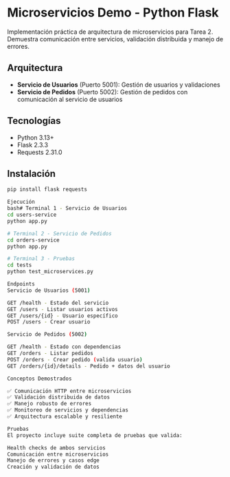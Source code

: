 # Microservicios Demo - Python Flask

Implementación práctica de arquitectura de microservicios para Tarea 2. Demuestra comunicación entre servicios, validación distribuida y manejo de errores.

## Arquitectura

- **Servicio de Usuarios** (Puerto 5001): Gestión de usuarios y validaciones
- **Servicio de Pedidos** (Puerto 5002): Gestión de pedidos con comunicación al servicio de usuarios

## Tecnologías

- Python 3.13+
- Flask 2.3.3
- Requests 2.31.0

## Instalación
```bash
pip install flask requests

Ejecución
bash# Terminal 1 - Servicio de Usuarios
cd users-service
python app.py

# Terminal 2 - Servicio de Pedidos
cd orders-service
python app.py

# Terminal 3 - Pruebas
cd tests
python test_microservices.py

Endpoints
Servicio de Usuarios (5001)

GET /health - Estado del servicio
GET /users - Listar usuarios activos
GET /users/{id} - Usuario específico
POST /users - Crear usuario

Servicio de Pedidos (5002)

GET /health - Estado con dependencias
GET /orders - Listar pedidos
POST /orders - Crear pedido (valida usuario)
GET /orders/{id}/details - Pedido + datos del usuario

Conceptos Demostrados

✅ Comunicación HTTP entre microservicios
✅ Validación distribuida de datos
✅ Manejo robusto de errores
✅ Monitoreo de servicios y dependencias
✅ Arquitectura escalable y resiliente

Pruebas
El proyecto incluye suite completa de pruebas que valida:

Health checks de ambos servicios
Comunicación entre microservicios
Manejo de errores y casos edge
Creación y validación de datos
